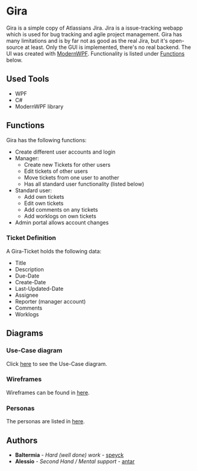 # Gira

Gira is a simple copy of Atlassians Jira. Jira is a issue-tracking webapp which is used for bug tracking and agile project management. Gira has many limitations and is by far not as good as the real Jira, but it's open-source at least. Only the GUI is implemented, there's no real backend. The UI was created with [ModernWPF](https://github.com/Kinnara/ModernWpf). Functionality is listed under [Functions](#Functions) below.

## Used Tools

- WPF
- C#
- ModernWPF library

## Functions

Gira has the following functions:

- Create different user accounts and login
- Manager:
  - Create new Tickets for other users
  - Edit tickets of other users
  - Move tickets from one user to another
  - Has all standard user functionality (listed below)
- Standard user:
  - Add own tickets
  - Edit own tickets
  - Add comments on any tickets
  - Add worklogs on own tickets
- Admin portal allows account changes

### Ticket Definition

A Gira-Ticket holds the following data:
- Title
- Description
- Due-Date
- Create-Date
- Last-Updated-Date
- Assignee
- Reporter (manager account)
- Comments
- Worklogs

## Diagrams

### Use-Case diagram

Click [here](https://github.com/speyck/Gira/blob/main/Docs/Use-Case/Use-Case%20diagram.png) to see the Use-Case diagram.

### Wireframes

Wireframes can be found in [here](https://github.com/speyck/Gira/blob/main/Docs/Wireframes).

### Personas

The personas are listed in [here](https://github.com/speyck/Gira/tree/main/Docs/Personas).

## Authors

* **Baltermia** - *Hard (well done) work* - [speyck](https://github.com/speyck)
* **Alessio** - *Second Hand / Mental support* - [antar](https://github.com/antar)
